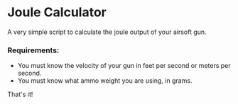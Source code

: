 # Joule Calculator
A very simple script to calculate the joule output of your airsoft gun.

### Requirements:
- You must know the velocity of your gun in feet per second or meters per second.
- You must know what ammo weight you are using, in grams.

That's it!
